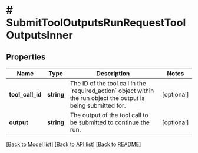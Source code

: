 # # SubmitToolOutputsRunRequestToolOutputsInner

## Properties

Name | Type | Description | Notes
------------ | ------------- | ------------- | -------------
**tool_call_id** | **string** | The ID of the tool call in the &#x60;required_action&#x60; object within the run object the output is being submitted for. | [optional]
**output** | **string** | The output of the tool call to be submitted to continue the run. | [optional]

[[Back to Model list]](../../README.md#models) [[Back to API list]](../../README.md#endpoints) [[Back to README]](../../README.md)
